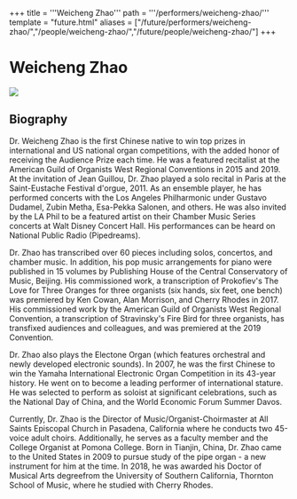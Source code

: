 +++
title = '''Weicheng Zhao'''
path = '''/performers/weicheng-zhao/'''
template = "future.html"
aliases = ["/future/performers/weicheng-zhao/","/people/weicheng-zhao/","/future/people/weicheng-zhao/"]
+++

<h1>Weicheng Zhao</h1>

<img class="speaker-photo" src="https://custom.cvent.com/C3A4539B19F74ABCB6FCE437F6BC0A74/files/event/910aaf2914d44586a56fbd0b3b2c31c0/efe5148c6c8f49e2802dd5a2f5aea86f.png">
<h2>Biography</h2>
<p>Dr. Weicheng Zhao is the first Chinese native to win top prizes in international and US national organ competitions, with the added honor of receiving the Audience Prize each time. He was a featured recitalist at the American Guild of Organists West Regional Conventions in 2015 and 2019. At the invitation of Jean Guillou, Dr. Zhao played a solo recital in Paris at the Saint-Eustache Festival d'orgue, 2011. As an ensemble player, he has performed concerts with the Los Angeles Philharmonic under Gustavo Dudamel, Zubin Metha, Esa-Pekka Salonen, and others. He was also invited by the LA Phil to be a featured artist on their Chamber Music Series concerts at Walt Disney Concert Hall. His performances can be heard on National Public Radio (Pipedreams).

Dr. Zhao has transcribed over 60 pieces including solos, concertos, and chamber music. In addition, his pop music arrangements for piano were published in 15 volumes by Publishing House of the Central Conservatory of Music, Beijing. His commissioned work, a transcription of Prokofiev's The Love for Three Oranges for three organists (six hands, six feet, one bench) was premiered by Ken Cowan, Alan Morrison, and Cherry Rhodes in 2017. His commissioned work by the American Guild of Organists West Regional Convention, a transcription of Stravinsky's Fire Bird for three organists, has transfixed audiences and colleagues, and was premiered at the 2019 Convention.

Dr. Zhao also plays the Electone Organ (which features orchestral and newly developed electronic sounds). In 2007, he was the first Chinese to win the Yamaha International Electronic Organ Competition in its 43-year history. He went on to become a leading performer of international stature. He was selected to perform as soloist at significant celebrations, such as the National Day of China, and the World Economic Forum Summer Davos. 

Currently, Dr. Zhao is the Director of Music/Organist-Choirmaster at All Saints Episcopal Church in Pasadena, California where he conducts two 45-voice adult choirs. Additionally, he serves as a faculty member and the College Organist at Pomona College. Born in Tianjin, China, Dr. Zhao came to the United States in 2009 to pursue study of the pipe organ - a new instrument for him at the time. In 2018, he was awarded his Doctor of Musical Arts degreefrom the University of Southern California, Thornton School of Music, where he studied with Cherry Rhodes.</p>

